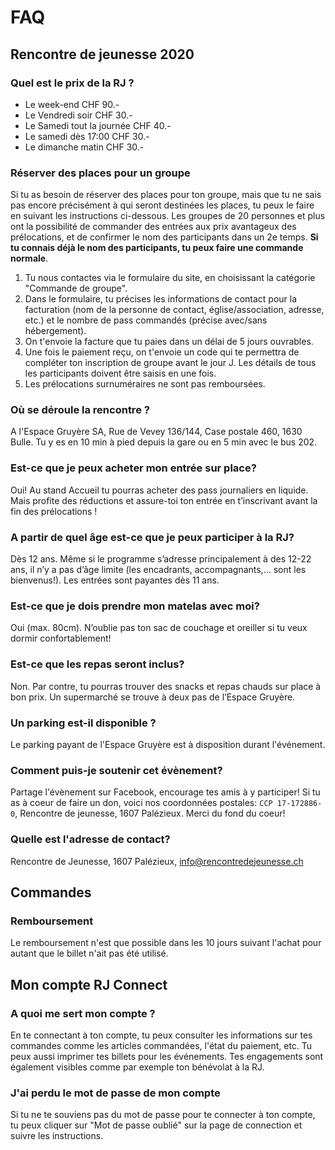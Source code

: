 # FAQ

## Rencontre de jeunesse 2020

### Quel est le prix de la RJ ?

- Le week-end CHF 90.-
- Le Vendredi soir CHF 30.-
- Le Samedi tout la journée CHF 40.-
- Le samedi dès 17:00 CHF 30.-
- Le dimanche matin CHF 30.-

### Réserver des places pour un groupe

Si tu as besoin de réserver des places pour ton groupe, mais que tu ne sais pas encore précisément à qui seront destinées les places, tu peux le faire en suivant les instructions ci-dessous.
Les groupes de 20 personnes et plus ont la possibilité de commander des entrées aux prix avantageux des prélocations, et de confirmer le nom des participants dans un 2e temps. **Si tu connais déjà le nom des participants, tu peux faire une commande normale**.

1. Tu nous contactes via le formulaire du site, en choisissant la catégorie "Commande de groupe".
2. Dans le formulaire, tu précises les informations de contact pour la facturation (nom de la personne de contact, église/association, adresse, etc.) et le nombre de pass commandés (précise avec/sans hébergement).
3. On t'envoie la facture que tu paies dans un délai de 5 jours ouvrables.
4. Une fois le paiement reçu, on t'envoie un code qui te permettra de compléter ton inscription de groupe avant le jour J. Les détails de tous les participants doivent être saisis en une fois.
5. Les prélocations surnuméraires ne sont pas remboursées.

### Où se déroule la rencontre ?

A l'Espace Gruyère SA, Rue de Vevey 136/144, Case postale 460, 1630 Bulle. Tu y es en 10 min à pied depuis la gare ou en 5 min avec le bus 202.

### Est-ce que je peux acheter mon entrée sur place?

Oui! Au stand Accueil tu pourras acheter des pass journaliers en liquide. Mais profite des réductions et assure-toi ton entrée en t’inscrivant avant la fin des prélocations !

### A partir de quel âge est-ce que je peux participer à la RJ?

Dès 12 ans. Même si le programme s’adresse principalement à des 12-22 ans, il n’y a pas d’âge limite (les encadrants, accompagnants,... sont les bienvenus!). Les entrées sont payantes dès 11 ans.

### Est-ce que je dois prendre mon matelas avec moi?

Oui (max. 80cm). N’oublie pas ton sac de couchage et oreiller si tu veux dormir confortablement!

### Est-ce que les repas seront inclus?

Non. Par contre, tu pourras trouver des snacks et repas chauds sur place à bon prix. Un supermarché se trouve à deux pas de l’Espace Gruyère.

### Un parking est-il disponible ?

Le parking payant de l'Espace Gruyère est à disposition durant l'événement.

### Comment puis-je soutenir cet évènement?

Partage l'évènement sur Facebook, encourage tes amis à y participer! Si tu as à coeur de faire un don, voici nos coordonnées postales: `CCP 17-172886-0`, Rencontre de jeunesse, 1607 Palézieux. Merci du fond du coeur!

### Quelle est l'adresse de contact?

Rencontre de Jeunesse, 1607 Palézieux, info@rencontredejeunesse.ch

## Commandes

### Remboursement

Le remboursement n'est que possible dans les 10 jours suivant l'achat pour autant que le billet n'ait pas été utilisé.

## Mon compte RJ Connect

### A quoi me sert mon compte ?

En te connectant à ton compte, tu peux consulter les informations sur tes commandes comme les articles commandées, l'état du paiement, etc. Tu peux aussi imprimer tes billets pour les événements. Tes engagements sont également visibles comme par exemple ton bénévolat à la RJ.

### J'ai perdu le mot de passe de mon compte

Si tu ne te souviens pas du mot de passe pour te connecter à ton compte, tu peux cliquer sur "Mot de passe oublié" sur la page de connection et suivre les instructions.